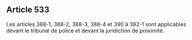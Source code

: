 Article 533
----
Les articles 388-1, 388-2, 388-3, 388-4 et 390 à 392-1 sont applicables devant
le tribunal de police et devant la juridiction de proximité.
